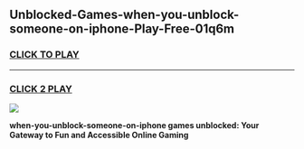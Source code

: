 
## Unblocked-Games-when-you-unblock-someone-on-iphone-Play-Free-01q6m
<h3>
<a href="https://premium76.site?title=when-you-unblock-someone-on-iphone&ref=23A">CLICK TO PLAY</a></h3>
<hr>

<h3>
<a href="https://premium76.site?title=when-you-unblock-someone-on-iphone&ref=23A">CLICK 2 PLAY</a>
  
</h3>

<a href="https://premium76.site?title=when-you-unblock-someone-on-iphone&ref=23A"><img src="https://clearcache.store/games.png"></a>


**when-you-unblock-someone-on-iphone games unblocked: Your Gateway to Fun and Accessible Online Gaming**
